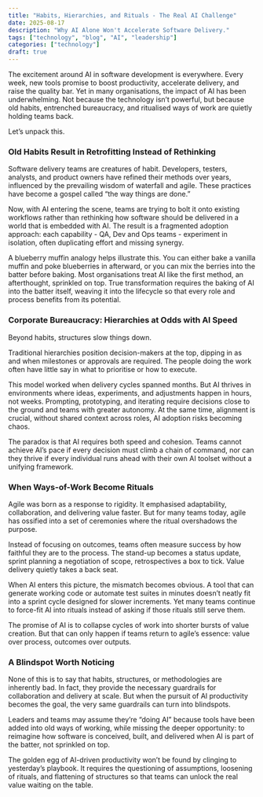 ```yaml
---
title: "Habits, Hierarchies, and Rituals - The Real AI Challenge"
date: 2025-08-17
description: "Why AI Alone Won't Accelerate Software Delivery."
tags: ["technology", "blog", "AI", "leadership"]
categories: ["technology"]
draft: true
---
```

The excitement around AI in software development is everywhere. Every week, new tools promise to boost productivity, accelerate delivery, and raise the quality bar. Yet in many organisations, the impact of AI has been underwhelming. Not because the technology isn’t powerful, but because old habits, entrenched bureaucracy, and ritualised ways of work are quietly holding teams back.

Let’s unpack this.

### Old Habits Result in Retrofitting Instead of Rethinking

Software delivery teams are creatures of habit. Developers, testers, analysts, and product owners have refined their methods over years, influenced by the prevailing wisdom of waterfall and agile. These practices have become a gospel called “the way things are done.”

Now, with AI entering the scene, teams are trying to bolt it onto existing workflows rather than rethinking how software should be delivered in a world that is embedded with AI. The result is a fragmented adoption approach: each capability -  QA, Dev and Ops teams - experiment in isolation, often duplicating effort and missing synergy.

A blueberry muffin analogy helps illustrate this. You can either bake a vanilla muffin and poke blueberries in afterward, or you can mix the berries into the batter before baking. Most organisations treat AI like the first method, an afterthought, sprinkled on top. True transformation requires the baking of AI into the batter itself, weaving it into the lifecycle so that every role and process benefits from its potential.

### Corporate Bureaucracy: Hierarchies at Odds with AI Speed

Beyond habits, structures slow things down.

​Traditional hierarchies position decision-makers at the top, dipping in as and when milestones or approvals are required. The people doing the work often have little say in what to prioritise or how to execute.

This model worked when delivery cycles spanned months. But AI thrives in environments where ideas, experiments, and adjustments happen in hours, not weeks. Prompting, prototyping, and iterating require decisions close to the ground and teams with greater autonomy. At the same time, alignment is crucial,  without shared context across roles, AI adoption risks becoming chaos.

The paradox is that AI requires both speed and cohesion. Teams cannot achieve AI’s pace if every decision must climb a chain of command, nor can they thrive if every individual runs ahead with their own AI toolset without a unifying framework.

### When Ways-of-Work Become Rituals

Agile was born as a response to rigidity. It emphasised adaptability, collaboration, and delivering value faster. But for many teams today, agile has ossified into a set of ceremonies where the ritual overshadows the purpose.

Instead of focusing on outcomes, teams often measure success by how faithful they are to the process. The stand-up becomes a status update, sprint planning a negotiation of scope, retrospectives a box to tick. Value delivery quietly takes a back seat.

When AI enters this picture, the mismatch becomes obvious. A tool that can generate working code or automate test suites in minutes doesn’t neatly fit into a sprint cycle designed for slower increments. Yet many teams continue to force-fit AI into rituals instead of asking if those rituals still serve them.

The promise of AI is to collapse cycles of work into shorter bursts of value creation. But that can only happen if teams return to agile’s essence: value over process, outcomes over outputs.

### A Blindspot Worth Noticing

None of this is to say that habits, structures, or methodologies are inherently bad. In fact, they provide the necessary guardrails for collaboration and delivery at scale. But when the pursuit of AI productivity becomes the goal, the very same guardrails can turn into blindspots.

Leaders and teams may assume they’re “doing AI” because tools have been added into old ways of working, while missing the deeper opportunity: to reimagine how software is conceived, built, and delivered when AI is part of the batter, not sprinkled on top.

The golden egg of AI-driven productivity won’t be found by clinging to yesterday’s playbook. It requires the questioning of assumptions, loosening of rituals, and flattening of structures so that teams can unlock the real value waiting on the table.
